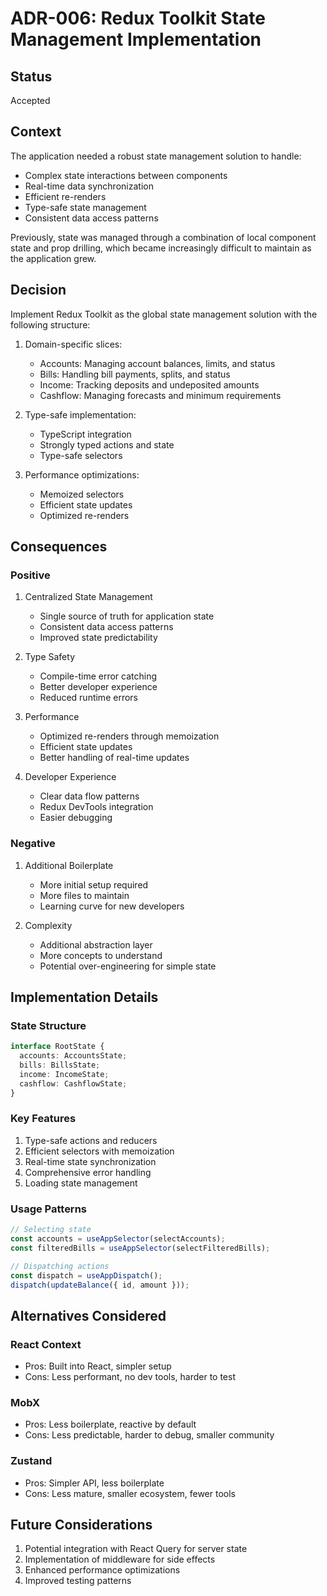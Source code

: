 # ADR-006: Redux Toolkit State Management Implementation

## Status
Accepted

## Context
The application needed a robust state management solution to handle:
- Complex state interactions between components
- Real-time data synchronization
- Efficient re-renders
- Type-safe state management
- Consistent data access patterns

Previously, state was managed through a combination of local component state and prop drilling, which became increasingly difficult to maintain as the application grew.

## Decision
Implement Redux Toolkit as the global state management solution with the following structure:

1. Domain-specific slices:
   - Accounts: Managing account balances, limits, and status
   - Bills: Handling bill payments, splits, and status
   - Income: Tracking deposits and undeposited amounts
   - Cashflow: Managing forecasts and minimum requirements

2. Type-safe implementation:
   - TypeScript integration
   - Strongly typed actions and state
   - Type-safe selectors

3. Performance optimizations:
   - Memoized selectors
   - Efficient state updates
   - Optimized re-renders

## Consequences

### Positive
1. Centralized State Management
   - Single source of truth for application state
   - Consistent data access patterns
   - Improved state predictability

2. Type Safety
   - Compile-time error catching
   - Better developer experience
   - Reduced runtime errors

3. Performance
   - Optimized re-renders through memoization
   - Efficient state updates
   - Better handling of real-time updates

4. Developer Experience
   - Clear data flow patterns
   - Redux DevTools integration
   - Easier debugging

### Negative
1. Additional Boilerplate
   - More initial setup required
   - More files to maintain
   - Learning curve for new developers

2. Complexity
   - Additional abstraction layer
   - More concepts to understand
   - Potential over-engineering for simple state

## Implementation Details

### State Structure
```typescript
interface RootState {
  accounts: AccountsState;
  bills: BillsState;
  income: IncomeState;
  cashflow: CashflowState;
}
```

### Key Features
1. Type-safe actions and reducers
2. Efficient selectors with memoization
3. Real-time state synchronization
4. Comprehensive error handling
5. Loading state management

### Usage Patterns
```typescript
// Selecting state
const accounts = useAppSelector(selectAccounts);
const filteredBills = useAppSelector(selectFilteredBills);

// Dispatching actions
const dispatch = useAppDispatch();
dispatch(updateBalance({ id, amount }));
```

## Alternatives Considered

### React Context
- Pros: Built into React, simpler setup
- Cons: Less performant, no dev tools, harder to test

### MobX
- Pros: Less boilerplate, reactive by default
- Cons: Less predictable, harder to debug, smaller community

### Zustand
- Pros: Simpler API, less boilerplate
- Cons: Less mature, smaller ecosystem, fewer tools

## Future Considerations
1. Potential integration with React Query for server state
2. Implementation of middleware for side effects
3. Enhanced performance optimizations
4. Improved testing patterns

